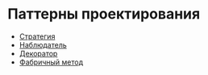 # Паттерны проектирования 
- [Стратегия](./Strategy/Strategy.md)
- [Наблюдатель](./Observer/Observer.md)
- [Декоратор](./Decorator/Decorator.md)
- [Фабричный метод](./Factory/Factory.md)

